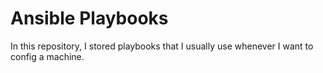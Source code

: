 # Ansible Playbooks

In this repository, I stored playbooks that I usually use whenever I want to config a machine.
